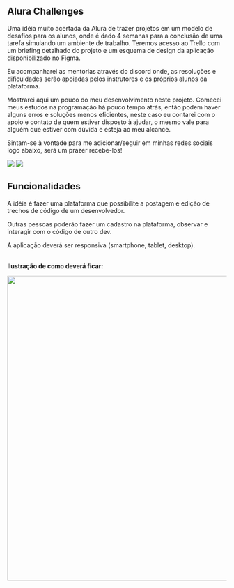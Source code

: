 ## Alura Challenges

Uma idéia muito acertada da Alura de trazer projetos em um modelo de desafios para os alunos, onde é dado 4 semanas para a conclusão de uma tarefa simulando um ambiente de trabalho. Teremos acesso ao Trello com um briefing detalhado do projeto e um esquema de design da aplicação disponibilizado no Figma.

Eu acompanharei as mentorias através do discord onde, as resoluções e dificuldades serão apoiadas pelos instrutores e os próprios alunos da plataforma.

Mostrarei aqui um pouco do meu desenvolvimento neste projeto. Comecei meus estudos na programação há pouco tempo atrás, então podem haver alguns erros e soluções menos eficientes, neste caso eu contarei com o apoio e contato de quem estiver disposto à ajudar, o mesmo vale para alguém que estiver com dúvida e esteja ao meu alcance.

Sintam-se à vontade para me adicionar/seguir em minhas redes sociais logo abaixo, será um prazer recebe-los!

<div> 
  <a href="https://www.youtube.com/channel/UCzQ7Tlul19JBSuAMOl_h6XA" target="_blank"><img src="https://img.shields.io/badge/YouTube-FF0000?style=for-the-badge&logo=youtube&logoColor=white" target="_blank"></a>
  <a href="https://www.linkedin.com/in/allanribeirosantos/" target="_blank"><img src="https://img.shields.io/badge/-LinkedIn-%230077B5?style=for-the-badge&logo=linkedin&logoColor=white" target="_blank"></a>
</div>

## Funcionalidades

A idéia é fazer uma plataforma que possibilite a postagem e edição de trechos de código de um desenvolvedor.

Outras pessoas poderão fazer um cadastro na plataforma, observar e interagir com o código de outro dev.

A aplicação deverá ser responsiva (smartphone, tablet, desktop).<br><br>

**Ilustração de como deverá ficar:**

<div align="center"><img src="https://user-images.githubusercontent.com/61354355/148084371-d79df7bc-e2c9-4d18-83f9-7a55921ced14.png" width="700px"></div>
